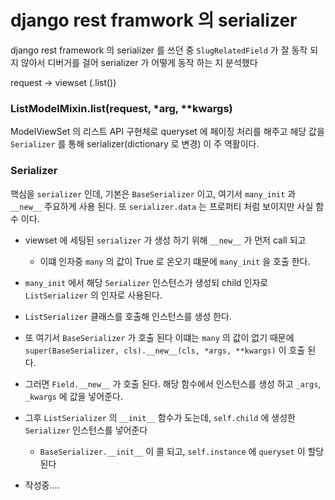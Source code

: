 # django rest framwork 의 serializer

django rest framework 의 serializer 를 쓰던 중 `SlugRelatedField` 가 잘 동작 되지 않아서 디버거를 걸어 serializer 가 어떻게 동작 하는 지 분석했다

request -> viewset (.list())



### ListModelMixin.list(request, *arg, **kwargs)

ModelViewSet 의 리스트 API 구현체로 queryset 에 페이징 처리를 해주고 헤당 값을 `Serializer` 를 통해 serializer(dictionary 로 변경) 이 주 역활이다.

### Serializer

핵심을 `serializer` 인데, 기본은 `BaseSerializer` 이고, 여기서 `many_init` 과 `__new__` 주요하게 사용 된다. 또 `serializer.data` 는 프로퍼티 처럼 보이지만 사실 함수 이다. 

- viewset 에 세팅된 `serializer` 가 생성 하기 위해 `__new__` 가 먼저 call 되고 
  - 이떄 인자중 `many` 의 값이 True 로 온오기 떄문에 `many_init` 을 호출 한다. 

- `many_init` 에서 해당 `Serializer` 인스턴스가 생성되 child 인자로 `ListSerializer` 의 인자로 사용된다.
- `ListSerializer`  클래스를 호출해 인스턴스를 생성 한다. 
- 또 여기서 `BaseSerializer` 가 호출 된다 이떄는 `many` 의 값이 없기 때문에 `super(BaseSerializer, cls).__new__(cls, *args, **kwargs)`  이 호출 된다. 
- 그러면 `Field.__new__` 가 호출 된다. 해당 함수에서 인스턴스를 생성 하고 `_args`, `_kwargs` 에  값을 넣어준다.
- 그후 `ListSerializer` 의 `__init__` 함수가 도는데, `self.child` 에 생성한 `Serializer` 인스턴스를 넣어준다
  - `BaseSerializer.__init__` 이 콜 되고, `self.instance` 에 `queryset` 이 할당 된다 
- 작성중....

